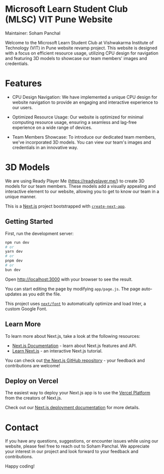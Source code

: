 # Microsoft Learn Student Club (MLSC) VIT Pune Website

Maintainer: Soham Panchal

Welcome to the Microsoft Learn Student Club at Vishwakarma Institute of Technology (VIT) in Pune website revamp project. This website is designed with a focus on efficient resource usage, utilizing CPU design for navigation and featuring 3D models to showcase our team members' images and credentials. 

# Features

- CPU Design Navigation: We have implemented a unique CPU design for website navigation to provide an engaging and interactive experience to our users. 

- Optimized Resource Usage: Our website is optimized for minimal computing resource usage, ensuring a seamless and lag-free experience on a wide range of devices.

- Team Members Showcase: To introduce our dedicated team members, we've incorporated 3D models. You can view our team's images and credentials in an innovative way.

# 3D Models
We are using Ready Player Me (https://readyplayer.me/) to create 3D models for our team members. These models add a visually appealing and interactive element to our website, allowing you to get to know our team in a unique manner.

This is a [Next.js](https://nextjs.org/) project bootstrapped with [`create-next-app`](https://github.com/vercel/next.js/tree/canary/packages/create-next-app).

## Getting Started

First, run the development server:

```bash
npm run dev
# or
yarn dev
# or
pnpm dev
# or
bun dev
```

Open [http://localhost:3000](http://localhost:3000) with your browser to see the result.

You can start editing the page by modifying `app/page.js`. The page auto-updates as you edit the file.

This project uses [`next/font`](https://nextjs.org/docs/basic-features/font-optimization) to automatically optimize and load Inter, a custom Google Font.

## Learn More

To learn more about Next.js, take a look at the following resources:

- [Next.js Documentation](https://nextjs.org/docs) - learn about Next.js features and API.
- [Learn Next.js](https://nextjs.org/learn) - an interactive Next.js tutorial.

You can check out [the Next.js GitHub repository](https://github.com/vercel/next.js/) - your feedback and contributions are welcome!

## Deploy on Vercel

The easiest way to deploy your Next.js app is to use the [Vercel Platform](https://vercel.com/new?utm_medium=default-template&filter=next.js&utm_source=create-next-app&utm_campaign=create-next-app-readme) from the creators of Next.js.

Check out our [Next.js deployment documentation](https://nextjs.org/docs/deployment) for more details.

# Contact
If you have any questions, suggestions, or encounter issues while using our website, please feel free to reach out to Soham Panchal.
We appreciate your interest in our project and look forward to your feedback and contributions.

Happy coding!




